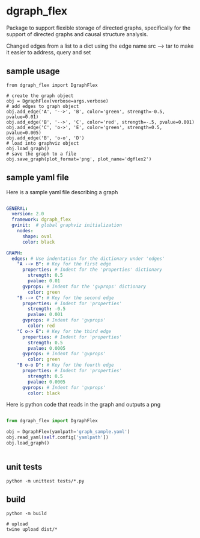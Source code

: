 # dgraph_flex

Package to support flexible storage of directed graphs, specifically for the support of 
directed graphs and causal structure analysis.

Changed edges from a list to a dict using the edge name src --> tar
to make it easier to address, query and set

## sample usage

```
from dgraph_flex import DgraphFlex

# create the graph object
obj = DgraphFlex(verbose=args.verbose)
# add edges to graph object
obj.add_edge('A', '-->', 'B', color='green', strength=-0.5, pvalue=0.01)
obj.add_edge('B', '-->', 'C', color='red', strength=-.5, pvalue=0.001)
obj.add_edge('C', 'o->', 'E', color='green', strength=0.5, pvalue=0.005)
obj.add_edge('B', 'o-o', 'D')
# load into graphviz object
obj.load_graph()
# save the graph to a file
obj.save_graph(plot_format='png', plot_name='dgflex2')
```

## sample yaml file
Here is a sample yaml file describing a graph
```yaml

GENERAL:
  version: 2.0
  framework: dgraph_flex
  gvinit:  # global graphviz initialization
    nodes:
      shape: oval
      color: black

GRAPH:
  edges: # Use indentation for the dictionary under 'edges'
    "A --> B": # Key for the first edge
      properties: # Indent for the 'properties' dictionary
        strength: 0.5
        pvalue: 0.01
      gvprops: # Indent for the 'gvprops' dictionary
        color: green
    "B --> C": # Key for the second edge
      properties: # Indent for 'properties'
        strength: -0.5
        pvalue: 0.001
      gvprops: # Indent for 'gvprops'
        color: red
    "C o-> E": # Key for the third edge
      properties: # Indent for 'properties'
        strength: 0.5
        pvalue: 0.0005
      gvprops: # Indent for 'gvprops'
        color: green
    "B o-o D": # Key for the fourth edge
      properties: # Indent for 'properties'
        strength: 0.5
        pvalue: 0.0005
      gvprops: # Indent for 'gvprops'
        color: black

```
Here is python code that reads in the graph and outputs a png

```python

from dgraph_flex import DgraphFlex

obj = DgraphFlex(yamlpath='graph_sample.yaml')
obj.read_yaml(self.config['yamlpath'])
obj.load_graph()



```

## unit tests

```
python -m unittest tests/*.py
```

## build

```
python -m build

# upload
twine upload dist/*

```